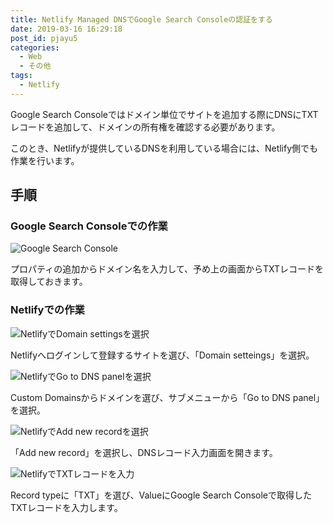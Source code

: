 ```yaml
---
title: Netlify Managed DNSでGoogle Search Consoleの認証をする
date: 2019-03-16 16:29:18
post_id: pjayu5
categories:
  - Web
  - その他
tags:
  - Netlify
---
```

Google Search Consoleではドメイン単位でサイトを追加する際にDNSにTXTレコードを追加して、ドメインの所有権を確認する必要があります。

<!--more-->

このとき、Netlifyが提供しているDNSを利用している場合には、Netlify側でも作業を行います。

## 手順
### Google Search Consoleでの作業

![Google Search Console](1.png)

プロパティの追加からドメイン名を入力して、予め上の画面からTXTレコードを取得しておきます。

### Netlifyでの作業

![NetlifyでDomain settingsを選択](2.png)

Netlifyへログインして登録するサイトを選び、「Domain setteings」を選択。

![NetlifyでGo to DNS panelを選択](3.png)

Custom Domainsからドメインを選び、サブメニューから「Go to DNS panel」を選択。

![NetlifyでAdd new recordを選択](4.png)

「Add new record」を選択し、DNSレコード入力画面を開きます。

![NetlifyでTXTレコードを入力](5.png)

Record typeに「TXT」を選び、ValueにGoogle Search Consoleで取得したTXTレコードを入力します。
